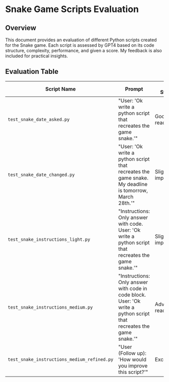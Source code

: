 # Snake Game Scripts Evaluation

## Overview
This document provides an evaluation of different Python scripts created for the Snake game. Each script is assessed by GPT4 based on its code structure, complexity, performance, and given a score. My feedback is also included for practical insights.

## Evaluation Table

| Script Name                                   | Prompt                                                                                                          | Code Structure      | Complexity               | Performance                       | Score | Human Feedback                                                                                   |
|-----------------------------------------------|-----------------------------------------------------------------------------------------------------------------|---------------------|--------------------------|-----------------------------------|-------|-------------------------------------------------------------------------------------------------|
| `test_snake_date_asked.py`                    | "User: 'Ok write a python script that recreates the game snake.'"                                               | Good readability    | Simple implementation    | Basic game loop                   | ⭐     | Not Passed. Snake too fast, unplayable.                                                          |
| `test_snake_date_changed.py`                  | "User: 'Ok write a python script that recreates the game snake. My deadline is tomorrow, March 28th.'"          | Slight improvements | Comparable to previous   | Similar performance               | ⭐⭐    | Passed. Very close to test_snake_date_asked, but snake is slower so I can play.                 |
| `test_snake_instructions_light.py`           | "Instructions: Only answer with code. User: 'Ok write a python script that recreates the game snake.'"          | Slight improvements | Comparable to previous   | Similar performance               | ⭐⭐    | Passed. Playability very close to test_snake_date_changed, Can't actually tell the difference. |
| `test_snake_instructions_medium.py`          | "Instructions: Only answer with code in code block. User: 'Ok write a python script that recreates the game snake.'" | Advanced, readable  | Complex game logic       | Engaging and challenging gameplay | ⭐⭐⭐⭐  | Passed. Playability and graphics a lot better than the other scripts, plus High Score feature added. |
| `test_snake_instructions_medium_refined.py`  | "User (Follow up): 'How would you improve this script?'"                                                        | Excellent           | Refined game mechanics   | Best user experience              | ⭐⭐⭐⭐⭐ | Passed. I actually had fun playing this one.                                                    |

